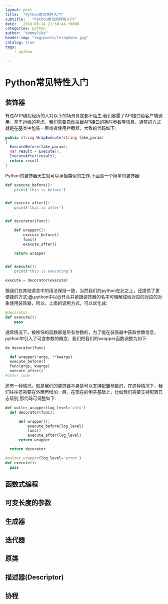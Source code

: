 ```yaml
---
layout: post
title:  "Python常见特性入门"
subtitle:   "Python常见的特性入门"
date:   2016-08-14 21:59:44 +0800
categories: python
author: "tommylike"
header-img: "img/posts/telephone.jpg"
catalog: true
tags:
    - python

---
```


# Python常见特性入门

## 装饰器
有过AOP编程经历的人对以下的场景肯定都不陌生:我们暴露了API接口给客户端调用，基于运维的考虑，我们需要自动拦截API接口的耗时参数等信息，通常的方式就是在基类中包装一层或者使用拦截器，大致的代码如下:   

```csharp
public string WrapExecute(string fake_param)
{
  ExecuteBefore(fake_param);
  var result = Execute();
  ExecuteAfter(result);
  return result
}
```

Python的装饰器天生就可以承担类似的工作,下面是一个简单的装饰器:   

```python
def execute_before():
    print('this is before')


def execute_after():
    print('this is after')


def decorator(func):

    def wrapper():
        execute_before()
        func()
        execute_after()

    return wrapper


def execute():
    print('this is executing')

execute = decorator(execute)
```

跟我们在其他语言中的用法保持一致，当然我们的python在此之上，还提供了更便捷的方式:**@**,python中以@开头并紧跟装饰器的名字可理解成给对应的对应的对象使用装饰器，所以，上面的调用方式，可以优化成:  

```python
@decorator
def execute():
    pass
```

通常情况下，被修饰的函数都是带有参数的，为了能在装饰器中获取参数信息，python中引入了可变参数的概念，我们把我们的wrapper函数调整为如下:

```python
de decorator(func)

  def wrapper(*args, **kwargs)
  execute_before()
  func(args, kwargs)
  execute_after()
#other code
```

还有一种情况，就是我们的装饰器本身是可以支持配置参数的，在这种情况下，我们往往还需要在外面再增加一层，在现在的例子基础上，比如我们需要支持配置日志级别,那代码可调整如下:  

```python
def outter_wrapper(log_level='info')
  def decorator(func):

      def wrapper():
          execute_before(log_level)
          func()
          execute_after(log_level)
      return wrapper

  return decorator

@outter_wrapper(log_level='error')
def execute():
  pass
```


## 函数式编程

## 可变长度的参数

## 生成器

## 迭代器

## 原类

## 描述器(Descriptor)

## 协程
